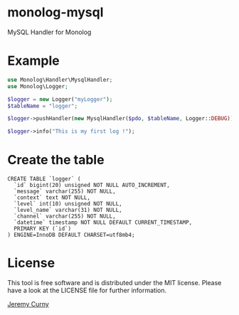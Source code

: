 monolog-mysql
=============

MySQL Handler for Monolog

# Example

```php
use Monolog\Handler\MysqlHandler;
use Monolog\Logger;

$logger = new Logger("myLogger");
$tableName = "logger";

$logger->pushHandler(new MysqlHandler($pdo, $tableName, Logger::DEBUG));

$logger->info("This is my first log !");
```

# Create the table
```mysql
CREATE TABLE `logger` (
  `id` bigint(20) unsigned NOT NULL AUTO_INCREMENT,
  `message` varchar(255) NOT NULL,
  `context` text NOT NULL,
  `level` int(10) unsigned NOT NULL,
  `level_name` varchar(31) NOT NULL,
  `channel` varchar(255) NOT NULL,
  `datetime` timestamp NOT NULL DEFAULT CURRENT_TIMESTAMP,
  PRIMARY KEY (`id`)
) ENGINE=InnoDB DEFAULT CHARSET=utf8mb4;
```

# License
This tool is free software and is distributed under the MIT license. Please have a look at the LICENSE file for further information.

[Jeremy Curny](http://jeremycurny.com)
